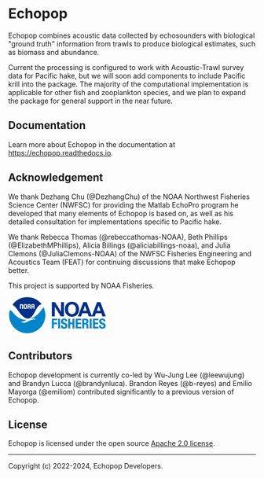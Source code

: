 # Echopop

Echopop combines acoustic data collected by echosounders with biological "ground truth" information from trawls to produce biological estimates, such as biomass and abundance. 

Current the processing is configured to work with Acoustic-Trawl survey data for Pacific hake, but we will soon add components to include Pacific krill into the package. The majority of the computational implementation is applicable for other fish and zooplankton species, and we plan to expand the package for general support in the near future.


## Documentation

Learn more about Echopop in the documentation at https://echopop.readthedocs.io.


## Acknowledgement

We thank Dezhang Chu (@DezhangChu) of the NOAA Northwest Fisheries Science Center (NWFSC)
for providing the Matlab EchoPro program he developed
that many elements of Echopop is based on,
as well as his detailed consultation for implementations specific to Pacific hake.

We thank Rebecca Thomas (@rebeccathomas-NOAA),
Beth Phillips (@ElizabethMPhillips),
Alicia Billings (@aliciabillings-noaa),
and Julia Clemons (@JuliaClemons-NOAA)
of the NWFSC Fisheries Engineering and Acoustics Team (FEAT)
for continuing discussions that make Echopop better.

This project is supported by NOAA Fisheries.

<img src="docs/images/noaa_fisheries_logo.png" alt="NOAA_fisheries_logo" width="200">


## Contributors

Echopop development is currently co-led by Wu-Jung Lee (@leewujung) and Brandyn Lucca (@brandynluca). Brandon Reyes (@b-reyes) and Emilio Mayorga (@emiliom) contributed significantly to a previous version of Echopop.



## License

Echopop is licensed under the open source [Apache 2.0 license](https://opensource.org/licenses/Apache-2.0).

---------------

Copyright (c) 2022-2024, Echopop Developers.

